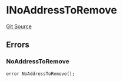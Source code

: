 # INoAddressToRemove
[Git Source](https://github.com/thrackle-io/forte-rules-engine/blob/4a2e9b2745fc1ebf2913bcb6fdbbd0ad4f2bfe93/src/common/IErrors.sol)


## Errors
### NoAddressToRemove

```solidity
error NoAddressToRemove();
```

